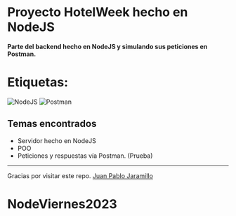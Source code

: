 # Proyecto HotelWeek hecho en NodeJS 

**Parte del backend hecho en NodeJS y simulando sus peticiones en Postman.**

# Etiquetas: 	
![NodeJS](https://img.shields.io/badge/node.js-6DA55F?style=for-the-badge&logo=node.js&logoColor=white)
![Postman](https://img.shields.io/badge/Postman-FF6C37?style=for-the-badge&logo=postman&logoColor=white)

 ## Temas encontrados
 * Servidor hecho en NodeJS
 * POO
 * Peticiones y respuestas vía Postman. (Prueba)

 * *** 
Gracias por visitar este repo. [Juan Pablo Jaramillo](https://github.com/HotSauce96)
# NodeViernes2023
